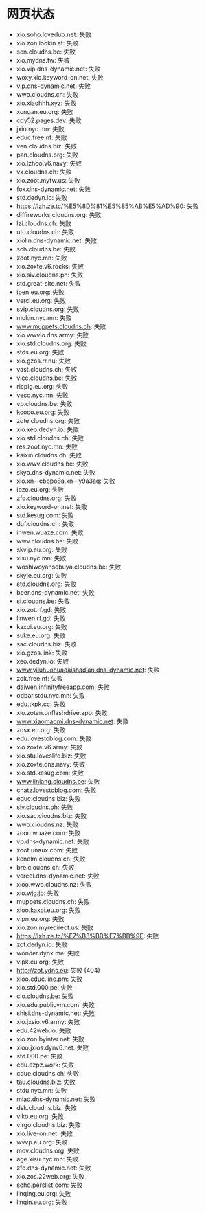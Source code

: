 # 网页状态
- xio.soho.lovedub.net: 失败
- xio.zon.lookin.at: 失败
- sen.cloudns.be: 失败
- xio.mydns.tw: 失败
- xio.vip.dns-dynamic.net: 失败
- woxy.xio.keyword-on.net: 失败
- vip.dns-dynamic.net: 失败
- wwo.cloudns.ch: 失败
- xio.xiaohhh.xyz: 失败
- xongan.eu.org: 失败
- cdy52.pages.dev: 失败
- jxio.nyc.mn: 失败
- educ.free.nf: 失败
- ven.cloudns.biz: 失败
- pan.cloudns.org: 失败
- xio.lzhoo.v6.navy: 失败
- vx.cloudns.ch: 失败
- xio.zoot.myfw.us: 失败
- fox.dns-dynamic.net: 失败
- std.dedyn.io: 失败
- https://lzh.ze.tc/%E5%8D%81%E5%85%AB%E5%AD%90: 失败
- diffireworks.cloudns.org: 失败
- lzi.cloudns.ch: 失败
- uto.cloudns.ch: 失败
- xiolin.dns-dynamic.net: 失败
- sch.cloudns.be: 失败
- zoot.nyc.mn: 失败
- xio.zoxte.v6.rocks: 失败
- xio.siv.cloudns.ph: 失败
- std.great-site.net: 失败
- ipen.eu.org: 失败
- vercl.eu.org: 失败
- svip.cloudns.org: 失败
- mokin.nyc.mn: 失败
- www.muppets.cloudns.ch: 失败
- xio.wwvio.dns.army: 失败
- xio.std.cloudns.org: 失败
- stds.eu.org: 失败
- xio.gzos.rr.nu: 失败
- vast.cloudns.ch: 失败
- vice.cloudns.be: 失败
- ricpig.eu.org: 失败
- veco.nyc.mn: 失败
- vp.cloudns.be: 失败
- kcoco.eu.org: 失败
- zote.cloudns.org: 失败
- xio.xeo.dedyn.io: 失败
- xio.std.cloudns.ch: 失败
- res.zoot.nyc.mn: 失败
- kaixin.cloudns.ch: 失败
- xio.wwv.cloudns.be: 失败
- skyo.dns-dynamic.net: 失败
- xio.xn--ebbpo8a.xn--y9a3aq: 失败
- ipzo.eu.org: 失败
- zfo.cloudns.org: 失败
- xio.keyword-on.net: 失败
- std.kesug.com: 失败
- duf.cloudns.ch: 失败
- inwen.wuaze.com: 失败
- wwv.cloudns.be: 失败
- skvip.eu.org: 失败
- xisu.nyc.mn: 失败
- woshiwoyansebuya.cloudns.be: 失败
- skyle.eu.org: 失败
- std.cloudns.org: 失败
- beer.dns-dynamic.net: 失败
- si.cloudns.be: 失败
- xio.zot.rf.gd: 失败
- linwen.rf.gd: 失败
- kaxoi.eu.org: 失败
- suke.eu.org: 失败
- sac.cloudns.biz: 失败
- xio.gzos.link: 失败
- xeo.dedyn.io: 失败
- www.yiluhuohuadaishadian.dns-dynamic.net: 失败
- zok.free.nf: 失败
- daiwen.infinityfreeapp.com: 失败
- odbar.stdu.nyc.mn: 失败
- edu.tkpk.cc: 失败
- xio.zoten.onflashdrive.app: 失败
- www.xiaomaomi.dns-dynamic.net: 失败
- zosx.eu.org: 失败
- edu.lovestoblog.com: 失败
- xio.zoxte.v6.army: 失败
- xio.stu.loveslife.biz: 失败
- xio.zoxte.dns.navy: 失败
- xio.std.kesug.com: 失败
- www.liniang.cloudns.be: 失败
- chatz.lovestoblog.com: 失败
- educ.cloudns.biz: 失败
- siv.cloudns.ph: 失败
- xio.sac.cloudns.biz: 失败
- wwo.cloudns.nz: 失败
- zoon.wuaze.com: 失败
- vp.dns-dynamic.net: 失败
- zoot.unaux.com: 失败
- kenelm.cloudns.ch: 失败
- bre.cloudns.ch: 失败
- vercel.dns-dynamic.net: 失败
- xioo.wwo.cloudns.nz: 失败
- xio.wjg.jp: 失败
- muppets.cloudns.ch: 失败
- xioo.kaxoi.eu.org: 失败
- vipn.eu.org: 失败
- xio.zon.myredirect.us: 失败
- https://lzh.ze.tc/%E7%B3%BB%E7%BB%9F: 失败
- zot.dedyn.io: 失败
- wonder.dynx.me: 失败
- vipk.eu.org: 失败
- http://zot.ydns.eu: 失败 (404)
- xioo.educ.line.pm: 失败
- xio.std.000.pe: 失败
- clo.cloudns.be: 失败
- xio.edu.publicvm.com: 失败
- shisi.dns-dynamic.net: 失败
- xio.jxsio.v6.army: 失败
- edu.42web.io: 失败
- xio.zon.byinter.net: 失败
- xioo.jxios.dynv6.net: 失败
- std.000.pe: 失败
- edu.ezpz.work: 失败
- cdue.cloudns.ch: 失败
- tau.cloudns.biz: 失败
- stdu.nyc.mn: 失败
- miao.dns-dynamic.net: 失败
- dsk.cloudns.biz: 失败
- viko.eu.org: 失败
- virgo.cloudns.biz: 失败
- xio.live-on.net: 失败
- wvvp.eu.org: 失败
- mov.cloudns.org: 失败
- age.xisu.nyc.mn: 失败
- zfo.dns-dynamic.net: 失败
- xio.zos.22web.org: 失败
- soho.perslist.com: 失败
- linqing.eu.org: 失败
- linqin.eu.org: 失败
